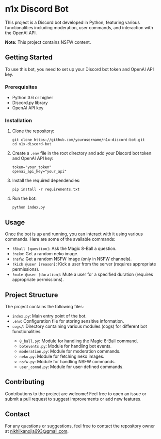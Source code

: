 
   <h1>n1x Discord Bot</h1>
    <p>This project is a Discord bot developed in Python, featuring various functionalities including moderation, user commands, and interaction with the OpenAI API.</p>
    <p><strong>Note:</strong> This project contains NSFW content.</p>

<h2>Getting Started</h2>
    <p>To use this bot, you need to set up your Discord bot token and OpenAI API key.</p>

   <h3>Prerequisites</h3>
    <ul>
        <li>Python 3.6 or higher</li>
        <li>Discord.py library</li>
        <li>OpenAI API key</li>
    </ul>

   <h3>Installation</h3>
    <ol>
        <li>Clone the repository:</li>
        <pre><code>git clone https://github.com/yourusername/n1x-discord-bot.git
cd n1x-discord-bot</code></pre>
        <li>Create a <code>.env</code> file in the root directory and add your Discord bot token and OpenAI API key:</li>
        <pre><code>token="your_token"
openai_api_key="your_api"</code></pre>
        <li>Install the required dependencies:</li>
        <pre><code>pip install -r requirements.txt</code></pre>
        <li>Run the bot:</li>
        <pre><code>python index.py</code></pre>
    </ol>

   <h2>Usage</h2>
    <p>Once the bot is up and running, you can interact with it using various commands. Here are some of the available commands:</p>
    <ul>
        <li><code>!8ball [question]</code>: Ask the Magic 8-Ball a question.</li>
        <li><code>!neko</code>: Get a random neko image.</li>
        <li><code>!nsfw</code>: Get a random NSFW image (only in NSFW channels).</li>
        <li><code>!kick @user [reason]</code>: Kick a user from the server (requires appropriate permissions).</li>
        <li><code>!mute @user [duration]</code>: Mute a user for a specified duration (requires appropriate permissions).</li>
    </ul>

  <h2>Project Structure</h2>
    <p>The project contains the following files:</p>
    <ul>
        <li><code>index.py</code>: Main entry point of the bot.</li>
        <li><code>.env</code>: Configuration file for storing sensitive information.</li>
        <li><code>cogs/</code>: Directory containing various modules (cogs) for different bot functionalities.</li>
        <ul>
            <li><code>8_ball.py</code>: Module for handling the Magic 8-Ball command.</li>
            <li><code>botevents.py</code>: Module for handling bot events.</li>
            <li><code>moderation.py</code>: Module for moderation commands.</li>
            <li><code>neko.py</code>: Module for fetching neko images.</li>
            <li><code>nsfw.py</code>: Module for handling NSFW commands.</li>
            <li><code>user_comnd.py</code>: Module for user-defined commands.</li>
        </ul>
    </ul>

   <h2>Contributing</h2>
    <p>Contributions to the project are welcome! Feel free to open an issue or submit a pull request to suggest improvements or add new features.</p>

  <h2>Contact</h2>
    <p>For any questions or suggestions, feel free to contact the repository owner at <a href="mailto:nikhilkanojia693@gmail.com">nikhilkanojia693@gmail.com</a>.</p>
